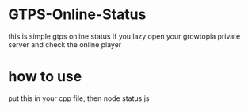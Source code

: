 # GTPS-Online-Status
this is simple gtps online status if you lazy open your growtopia private server and check the online player

# how to use
put this in your cpp file, then node status.js

